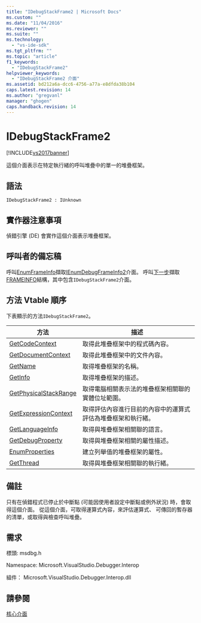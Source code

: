 ```yaml
---
title: "IDebugStackFrame2 | Microsoft Docs"
ms.custom: ""
ms.date: "11/04/2016"
ms.reviewer: ""
ms.suite: ""
ms.technology: 
  - "vs-ide-sdk"
ms.tgt_pltfrm: ""
ms.topic: "article"
f1_keywords: 
  - "IDebugStackFrame2"
helpviewer_keywords: 
  - "IDebugStackFrame2 介面"
ms.assetid: bd212a6a-dcc6-4756-a77a-e8dfda38b104
caps.latest.revision: 14
ms.author: "gregvanl"
manager: "ghogen"
caps.handback.revision: 14
---
```

# IDebugStackFrame2
[!INCLUDE[vs2017banner](../../../code-quality/includes/vs2017banner.md)]

這個介面表示在特定執行緒的呼叫堆疊中的單一的堆疊框架。  
  
## 語法  
  
```  
IDebugStackFrame2 : IUnknown  
```  
  
## 實作器注意事項  
 偵錯引擎 \(DE\) 會實作這個介面表示堆疊框架。  
  
## 呼叫者的備忘稿  
 呼叫[EnumFrameInfo](../../../extensibility/debugger/reference/idebugthread2-enumframeinfo.md)擷取[IEnumDebugFrameInfo2](../../../extensibility/debugger/reference/ienumdebugframeinfo2.md)介面。  呼叫[下一步](../Topic/IEnumDebugFrameInfo2::Next.md)擷取[FRAMEINFO](../../../extensibility/debugger/reference/frameinfo.md)結構，其中包含`IDebugStackFrame2`介面。  
  
## 方法 Vtable 順序  
 下表顯示的方法`IDebugStackFrame2`。  
  
|方法|描述|  
|--------|--------|  
|[GetCodeContext](../Topic/IDebugStackFrame2::GetCodeContext.md)|取得此堆疊框架中的程式碼內容。|  
|[GetDocumentContext](../../../extensibility/debugger/reference/idebugstackframe2-getdocumentcontext.md)|取得此堆疊框架中的文件內容。|  
|[GetName](../../../extensibility/debugger/reference/idebugstackframe2-getname.md)|取得堆疊框架的名稱。|  
|[GetInfo](../../../extensibility/debugger/reference/idebugstackframe2-getinfo.md)|取得堆疊框架的描述。|  
|[GetPhysicalStackRange](../../../extensibility/debugger/reference/idebugstackframe2-getphysicalstackrange.md)|取得電腦相關表示法的堆疊框架相關聯的實體位址範圍。|  
|[GetExpressionContext](../../../extensibility/debugger/reference/idebugstackframe2-getexpressioncontext.md)|取得評估內容進行目前的內容中的運算式評估為堆疊框架和執行緒。|  
|[GetLanguageInfo](../../../extensibility/debugger/reference/idebugstackframe2-getlanguageinfo.md)|取得與堆疊框架相關聯的語言。|  
|[GetDebugProperty](../../../extensibility/debugger/reference/idebugstackframe2-getdebugproperty.md)|取得與堆疊框架相關的屬性描述。|  
|[EnumProperties](../Topic/IDebugStackFrame2::EnumProperties.md)|建立列舉值的堆疊框架的屬性。|  
|[GetThread](../../../extensibility/debugger/reference/idebugstackframe2-getthread.md)|取得與堆疊框架相關聯的執行緒。|  
  
## 備註  
 只有在偵錯程式已停止於中斷點 \(可能因使用者設定中斷點或例外狀況\) 時，會取得這個介面。  從這個介面，可取得運算式內容，來評估運算式、 可傳回的暫存器的清單，或取得與檢查呼叫堆疊。  
  
## 需求  
 標頭: msdbg.h  
  
 Namespace: Microsoft.VisualStudio.Debugger.Interop  
  
 組件： Microsoft.VisualStudio.Debugger.Interop.dll  
  
## 請參閱  
 [核心介面](../../../extensibility/debugger/reference/core-interfaces.md)